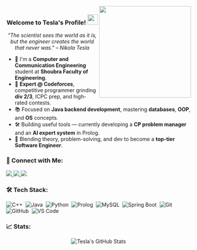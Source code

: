 <img width="250" align="right" src="https://c.tenor.com/_DOBjnGspYAAAAAM/code-coding.gif">

<h3 align="center">
  Welcome to Tesla's Profile! 
  <img src="https://media.giphy.com/media/hvRJCLFzcasrR4ia7z/giphy.gif" width="28">
</h3>

<p align="center">
  <em>
    "The scientist sees the world as it is, but the engineer creates the world that never was." – Nikola Tesla
  </em>
</p>

- 🏫 I'm a **Computer and Communication Engineering** student at **Shoubra Faculty of Engineering**.
- 🧠 **Expert @ Codeforces**, competitive programmer grinding **div 2/3**, ICPC prep, and high-rated contests.
- 📚 Focused on **Java backend development**, mastering **databases**, **OOP**, and **OS** concepts.
- 🛠️ Building useful tools — currently developing a **CP problem manager** and an **AI expert system** in Prolog.
- 💪 Blending theory, problem-solving, and dev to become a **top-tier Software Engineer**.

### 🔗 Connect with Me:
<p align="left">
  <a href="https://linkedin.com/in/ali-hossam-el-nagar-088313266" target="_blank">
    <img src="https://img.shields.io/badge/-Ali%20Hossam%20ElNagar-0077B5?style=for-the-badge&logo=Linkedin&logoColor=white"/>
  </a>
  <a href="https://codeforces.com/profile/Tesla__" target="_blank">
    <img src="https://img.shields.io/badge/-Codeforces%20Expert-1F8ACB?style=for-the-badge&logo=Codeforces&logoColor=white"/>
  </a>
  <a href="https://www.leetcode.com/" target="_blank">
    <img src="https://img.shields.io/badge/-LeetCode-FFA116?style=for-the-badge&logo=leetcode&logoColor=black"/>
  </a>
</p>

### 🛠 Tech Stack:
![C++](https://img.shields.io/badge/-C++-05122A?style=flat&logo=C%2B%2B)&nbsp;
![Java](https://img.shields.io/badge/-Java-05122A?style=flat&logo=java)&nbsp;
![Python](https://img.shields.io/badge/-Python-05122A?style=flat&logo=python)&nbsp;
![Prolog](https://img.shields.io/badge/-Prolog-05122A?style=flat&logo=prolog)&nbsp;
![MySQL](https://img.shields.io/badge/-MySQL-05122A?style=flat&logo=mysql)&nbsp;
![Spring Boot](https://img.shields.io/badge/-Spring%20Boot-05122A?style=flat&logo=springboot)&nbsp;
![Git](https://img.shields.io/badge/-Git-05122A?style=flat&logo=git)&nbsp;
![GitHub](https://img.shields.io/badge/-GitHub-05122A?style=flat&logo=github)&nbsp;
![VS Code](https://img.shields.io/badge/-VS%20Code-05122A?style=flat&logo=visual-studio-code&logoColor=007ACC)&nbsp;

### 📈 Stats:
<p align="center">
  <img src="https://github-readme-stats.vercel.app/api?username=Tesla&show_icons=true&theme=radical" alt="Tesla's GitHub Stats"/>
</p>
